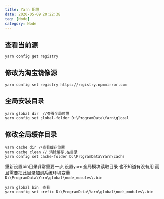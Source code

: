 ```yaml
---
title: Yarn 配置
date: 2020-05-09 20:22:38
tag: [Node]
category: Node
---
```

## 查看当前源
```
yarn config get registry
```
<!-- more -->

## 修改为淘宝镜像源
```
yarn config set registry https://registry.npmmirror.com
```

## 全局安装目录
```
yarn global dir  //查看全局位置
yarn config set global-folder D:\ProgramData\Yarn\global
```

## 修改全局缓存目录
```
yarn cache dir //查看缓存位置
yarn cache clean // 清除缓存,在目录
yarn config set cache-folder D:\ProgramData\Yarn\cache
```


重新设置bin目录非常重要一步,设置`yarn` 全局模块读取目录 也不知道有没有用
而且需要把此目录加到系统环境变量 `D:\ProgramData\Yarn\global\node_modules\.bin`
```
yarn global bin  查看
yarn config set prefix D:\ProgramData\Yarn\global\node_modules\.bin
```